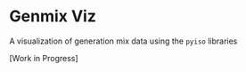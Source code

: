 # Genmix Viz

A visualization of generation mix data using the `pyiso` libraries

[Work in Progress]
